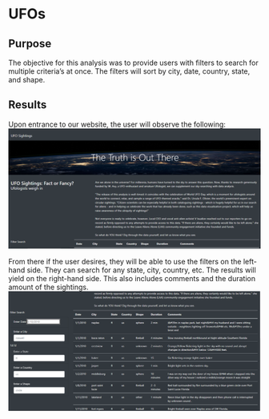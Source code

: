 # UFOs

## Purpose
The objective for this analysis was to provide users with filters to search for multiple criteria’s at once. The filters will sort by city, date, country, state, and shape.

## Results
Upon entrance to our website, the user will observe the following: 
![plot](static/images/start.png) 

From there if the user desires, they will be able to use the filters on the left-hand side. They can search for any state, city, country, etc. The results will yield on the right-hand side. This also includes comments and the duration amount of the sightings. 
![plot](static/images/Untitled.png)

